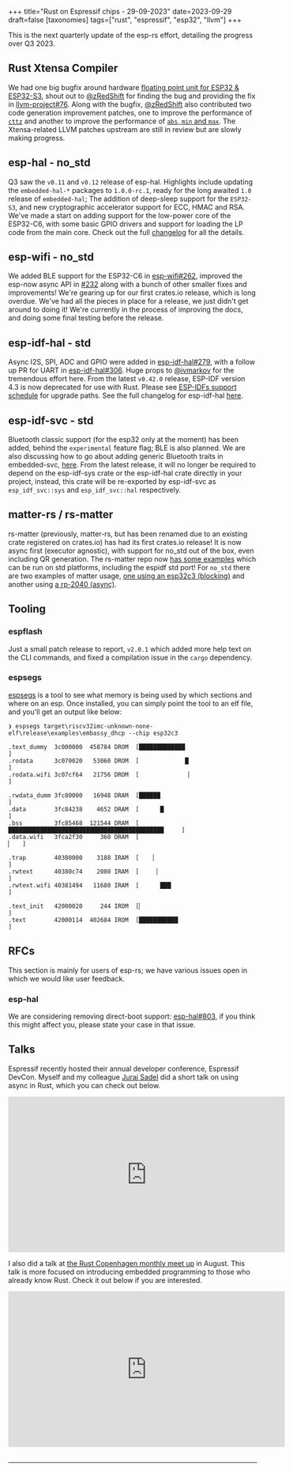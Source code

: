 +++
title="Rust on Espressif chips - 29-09-2023"
date=2023-09-29
draft=false
[taxonomies]
tags=["rust", "espressif", "esp32", "llvm"]
+++

This is the next quarterly update of the esp-rs effort, detailing the progress over Q3 2023.

## Rust Xtensa Compiler

We had one big bugfix around hardware [floating point unit for ESP32 & ESP32-S3](https://github.com/esp-rs/rust/issues/180), shout out to [@zRedShift](https://github.com/zRedShift) for finding the bug and providing the fix in [llvm-project#76](https://github.com/espressif/llvm-project/pull/76). Along with the bugfix, [@zRedShift] also contributed two code generation improvement patches, one to improve the performance of [`cttz`](https://github.com/espressif/llvm-project/pull/77) and another to improve the performance of [`abs`, `min` and `max`](https://github.com/espressif/llvm-project/pull/78). The Xtensa-related LLVM patches upstream are still in review but are slowly making progress.

[@zRedShift]: https://github.com/zRedShift

## esp-hal - no_std

Q3 saw the `v0.11` and `v0.12` release of esp-hal. Highlights include updating the `embedded-hal-*` packages to `1.0.0-rc.1`, ready for the long awaited `1.0` release of `embedded-hal`; The addition of deep-sleep support for the `ESP32-S3`, and new cryptographic accelerator support for ECC, HMAC and RSA. We've made a start on adding support for the low-power core of the ESP32-C6, with some basic GPIO drivers and support for loading the LP code from the main core. Check out the full [changelog](https://github.com/esp-rs/esp-hal/blob/main/CHANGELOG.md) for all the details.

## esp-wifi - no_std

We added BLE support for the ESP32-C6 in [esp-wifi#262](https://github.com/esp-rs/esp-wifi/pull/262), improved the esp-now async API in [#232](https://github.com/esp-rs/esp-wifi/pull/232) along with a bunch of other smaller fixes and improvements! We're gearing up for our first crates.io release, which is long overdue. We've had all the pieces in place for a release, we just didn't get around to doing it! We're currently in the process of improving the docs, and doing some final testing before the release.

## esp-idf-hal - std

Async I2S, SPI, ADC and GPIO were added in [esp-idf-hal#279](https://github.com/esp-rs/esp-idf-hal/pull/279), with a follow up PR for UART in [esp-idf-hal#306](https://github.com/esp-rs/esp-idf-hal/pull/306). Huge props to [@ivmarkov] for the tremendous effort here. From the latest `v0.42.0` release, ESP-IDF version 4.3 is now deprecated for use with Rust. Please see [ESP-IDFs support schedule](https://docs.espressif.com/projects/esp-idf/en/latest/esp32/versions.html#support-periods) for upgrade paths. See the full changelog for esp-idf-hal [here](https://github.com/esp-rs/esp-idf-hal/blob/master/CHANGELOG.md).

## esp-idf-svc - std

Bluetooth classic support (for the esp32 only at the moment) has been added, behind the `experimental` feature flag; BLE is also planned. We are also discussing how to go about adding generic Bluetooth traits in embedded-svc, [here](https://github.com/esp-rs/embedded-svc/issues/32). From the latest release, it will no longer be required to depend on the esp-idf-sys crate or the esp-idf-hal crate directly in your project, instead, this crate will be re-exported by esp-idf-svc as `esp_idf_svc::sys` and `esp_idf_svc::hal` respectively.

## matter-rs / rs-matter

rs-matter (previously, matter-rs, but has been renamed due to an existing crate registered on crates.io) has had its first crates.io release! It is now async first (executor agnostic), with support for no_std out of the box, even including QR generation. The rs-matter repo now [has some examples](https://github.com/project-chip/rs-matter) which can be run on std platforms, including the espidf std port! For `no_std` there are two examples of matter usage, [one using an esp32c3 (blocking)](https://github.com/bjoernQ/matter-rs-experiment) and another using [a rp-2040 (async)](https://github.com/ivmarkov/rp-matter).

## Tooling

### espflash

Just a small patch release to report, `v2.0.1` which added more help text on the CLI commands, and fixed a compilation issue in the `cargo` dependency.

### espsegs

[espsegs](https://github.com/bjoernQ/espsegs) is a tool to see what memory is being used by which sections and where on an esp. Once installed, you can simply point the tool to an elf file, and you'll get an output like below:

```
❯ espsegs target\riscv32imc-unknown-none-elf\release\examples\embassy_dhcp --chip esp32c3

.text_dummy  3c000000  458784 DROM  [█████████████                                           ]
.rodata      3c070020   53060 DROM  [             █                                          ]
.rodata.wifi 3c07cf64   21756 DROM  [              ▏                                         ]

.rwdata_dumm 3fc80000   16948 DRAM  [██████                                                  ]
.data        3fc84238    4652 DRAM  [      █                                                 ]
.bss         3fc85468  121544 DRAM  [       ████████████████████████████████████████████     ]
.data.wifi   3fca2f30     360 DRAM  [                                                    ▏   ]

.trap        40380000    3188 IRAM  [    ▏                                                   ]
.rwtext      40380c74    2080 IRAM  [     ▏                                                  ]
.rwtext.wifi 40381494   11680 IRAM  [      ███                                               ]

.text_init   42000020     244 IROM  [▏                                                       ]
.text        42000114  402684 IROM  [███████████                                             ]
```


## RFCs

This section is mainly for users of esp-rs; we have various issues open in which we would like user feedback.

### esp-hal 

We are considering removing direct-boot support: [esp-hal#803](https://github.com/esp-rs/esp-hal/issues/803), if you think this might affect you, please state your case in that issue.

## Talks

Espressif recently hosted their annual developer conference, Espressif DevCon. Myself and my colleague [Juraj Sadel](https://github.com/JurajSadel) did a short talk on using async in Rust, which you can check out below.

<iframe width="560" height="315" style="margin:auto; display: block;" src="https://www.youtube.com/embed/QPp4WEjx5jU?si=ezdXBmUTHmCxFWk_" title="YouTube video player" frameborder="0" allow="accelerometer; autoplay; clipboard-write; encrypted-media; gyroscope; picture-in-picture; web-share" allowfullscreen></iframe>

I also did a talk at [the Rust Copenhagen monthly meet up](https://www.meetup.com/copenhagen-rust-community/) in August. This talk is more focused on introducing embedded programming to those who already know Rust. Check it out below if you are interested.

<iframe width="560" height="315" style="margin:auto; display: block;" src="https://www.youtube.com/embed/gdmUhzJfgzk?si=GA7F_QyzQU3X198S" title="YouTube video player" frameborder="0" allow="accelerometer; autoplay; clipboard-write; encrypted-media; gyroscope; picture-in-picture; web-share" allowfullscreen></iframe>

<br/>

---

<br/>


[@ivmarkov]: https://github.com/ivmarkov